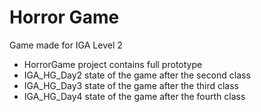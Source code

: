 # Horror Game

Game made for IGA Level 2

* HorrorGame project contains full prototype
* IGA_HG_Day2 state of the game after the second class
* IGA_HG_Day3 state of the game after the third class
* IGA_HG_Day4 state of the game after the fourth class
